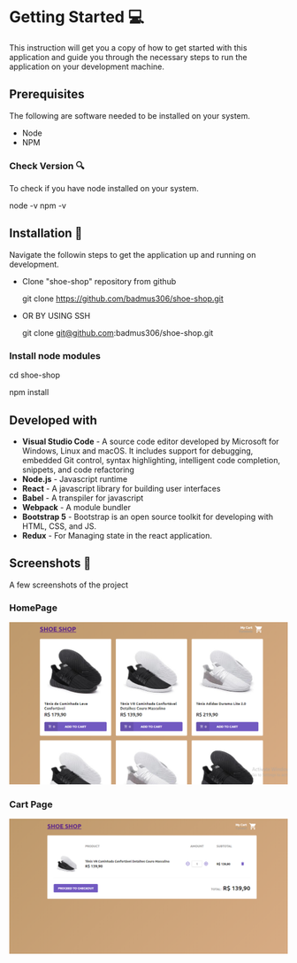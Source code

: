 # Getting Started  :computer:

This instruction will get you a copy of how to get started with this application and guide you through the necessary steps to run the application on your development machine.

## Prerequisites 

The following are software needed to be installed on your system.

* Node
* NPM

### Check Version :mag:

To check if you have node installed on your system.

node -v 
npm -v

## Installation :floppy_disk:

Navigate the followin steps to get the application up and running on development.

* Clone "shoe-shop" repository from github  

    git clone https://github.com/badmus306/shoe-shop.git

* OR BY USING SSH

    git clone git@github.com:badmus306/shoe-shop.git
    
### Install node modules

cd shoe-shop

npm install

## Developed with

*  **Visual Studio Code** - A source code editor developed by Microsoft for Windows, Linux and macOS. It includes support for debugging, embedded Git control, syntax highlighting, intelligent code completion, snippets, and code refactoring
* **Node.js** - Javascript runtime
* **React** - A javascript library for building user interfaces
* **Babel** - A transpiler for javascript
* **Webpack** - A module bundler
* **Bootstrap 5** - Bootstrap is an open source toolkit for developing with HTML, CSS, and JS.
*  **Redux** - For Managing state in the react application.

## Screenshots  📸

A few screenshots of the project

### HomePage

![alt text](https://github.com/badmus306/shoe-shop/raw/master/src/assets/images/Screenshot_1.png "Logo Title Text 1")


### Cart Page

![alt text](https://github.com/badmus306/shoe-shop/raw/master/src/assets/images/Screenshot_2.png "Logo Title Text 1")






